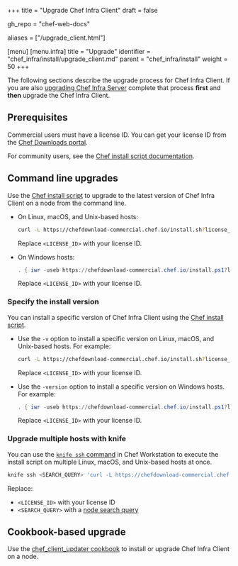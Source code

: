 +++
title = "Upgrade Chef Infra Client"
draft = false

gh_repo = "chef-web-docs"

aliases = ["/upgrade_client.html"]

[menu]
  [menu.infra]
    title = "Upgrade"
    identifier = "chef_infra/install/upgrade_client.md"
    parent = "chef_infra/install"
    weight = 50
+++

The following sections describe the upgrade process for Chef Infra Client. If you are also [upgrading Chef Infra Server](https://docs.chef.io/server/upgrades) complete that process **first** and **then** upgrade the Chef Infra Client.

## Prerequisites

Commercial users must have a license ID. You can get your license ID from the [Chef Downloads portal](https://chef.io/downloads).

For community users, see the [Chef install script documentation](/chef_install_script/).

## Command line upgrades

Use the [Chef install script](/chef_install_script/) to upgrade to the latest version of Chef Infra Client on a node from the command line.

- On Linux, macOS, and Unix-based hosts:

  ```bash
  curl -L https://chefdownload-commercial.chef.io/install.sh?license_id=<LICENSE_ID> | sudo bash
  ```

  Replace `<LICENSE_ID>` with your license ID.

- On Windows hosts:

  ```powershell
  . { iwr -useb https://chefdownload-commercial.chef.io/install.ps1?license_id=<LICENSE_ID> } | iex; install
  ```

  Replace `<LICENSE_ID>` with your license ID.

### Specify the install version

You can install a specific version of Chef Infra Client using the [Chef install script](/chef_install_script/).

- Use the `-v` option to install a specific version on Linux, macOS, and Unix-based hosts. For example:

  ```bash
  curl -L https://chefdownload-commercial.chef.io/install.sh?license_id=<LICENSE_ID> | sudo bash -s -- -v 17.9.26
  ```

  Replace `<LICENSE_ID>` with your license ID.

- Use the `-version` option to install a specific version on Windows hosts. For example:

  ```powershell
  . { iwr -useb https://chefdownload-commercial.chef.io/install.ps1?license_id=<LICENSE_ID> } | iex; install -version 17.9.26
  ```

  Replace `<LICENSE_ID>` with your license ID.

### Upgrade multiple hosts with knife

You can use the [`knife ssh` command](/workstation/knife_ssh/) in Chef Workstation to execute the install script on multiple Linux, macOS, and Unix-based hosts at once.

```bash
knife ssh <SEARCH_QUERY> 'curl -L https://chefdownload-commercial.chef.io/install.sh?license_id=<LICENSE_ID> | sudo bash'
```

Replace:

- `<LICENSE_ID>` with your license ID
- `<SEARCH_QUERY>` with a [node search query](/chef_search/)

## Cookbook-based upgrade

Use the [chef_client_updater cookbook](https://supermarket.chef.io/cookbooks/chef_client_updater) to install or upgrade Chef Infra Client on a node.
